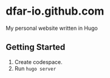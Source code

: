 # dfar-io.github.com

My personal website written in Hugo

## Getting Started

1. Create codespace.
2. Run `hugo server`